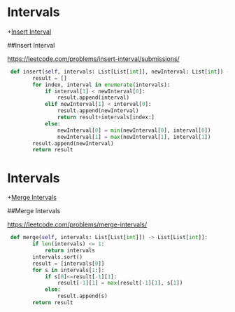 
# Intervals

+[Insert Interval](#insert-interval/submissions)

##Insert Interval

https://leetcode.com/problems/insert-interval/submissions/

```python
 def insert(self, intervals: List[List[int]], newInterval: List[int]) -> List[List[int]]:
        result = []      
        for index, interval in enumerate(intervals):
            if interval[1] < newInterval[0]:
                result.append(interval)      
            elif newInterval[1] < interval[0]:
                result.append(newInterval)
                return result+intervals[index:]
            else:
                newInterval[0] = min(newInterval[0], interval[0])
                newInterval[1] = max(newInterval[1], interval[1])              
        result.append(newInterval)
        return result
```
# Intervals

+[Merge Intervals](#merge-intervals)

##Merge Intervals

https://leetcode.com/problems/merge-intervals/

```python
 def merge(self, intervals: List[List[int]]) -> List[List[int]]:
        if len(intervals) <= 1:
            return intervals
        intervals.sort()
        result = [intervals[0]]
        for s in intervals[1:]:
            if s[0]<=result[-1][1]:
                result[-1][1] = max(result[-1][1], s[1])
            else:
                result.append(s)
        return result
```
